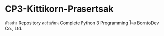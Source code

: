 # CP3-Kittikorn-Prasertsak
ตัวอย่าง Repository คอร์สเรียน Complete Python 3 Programming โดย BorntoDev Co., Ltd.
